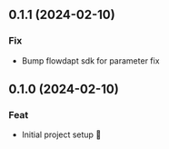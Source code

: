 ## 0.1.1 (2024-02-10)

### Fix

- Bump flowdapt sdk for parameter fix

## 0.1.0 (2024-02-10)

### Feat

- Initial project setup :tada:
